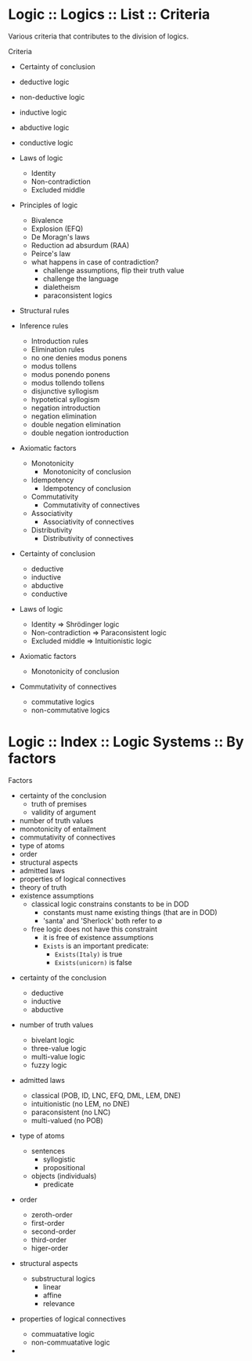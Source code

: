 # Logic :: Logics :: List :: Criteria

Various criteria that contributes to the division of logics.

Criteria
- Certainty of conclusion
- deductive logic
- non-deductive logic
- inductive logic
- abductive logic
- conductive logic


- Laws of logic
  - Identity
  - Non-contradiction
  - Excluded middle
- Principles of logic
  - Bivalence
  - Explosion (EFQ)
  - De Moragn's laws
  - Reduction ad absurdum (RAA)
  - Peirce's law
  - what happens in case of contradiction?
    - challenge assumptions, flip their truth value
    - challenge the language
    - dialetheism
    - paraconsistent logics
- Structural rules
- Inference rules
  - Introduction rules
  - Elimination rules
  - no one denies modus ponens
  - modus tollens
  - modus ponendo ponens
  - modus tollendo tollens
  - disjunctive syllogism
  - hypotetical syllogism
  - negation introduction
  - negation elimination
  - double negation elimination
  - double negation iontroduction
- Axiomatic factors
  - Monotonicity
    - Monotonicity of conclusion
  - Idempotency
    - Idempotency of conclusion
  - Commutativity
    - Commutativity of connectives
  - Associativity
    - Associativity of connectives
  - Distributivity
    - Distributivity of connectives


- Certainty of conclusion
  - deductive
  - inductive
  - abductive
  - conductive

- Laws of logic
  - Identity           ⇒ Shrödinger logic
  - Non-contradiction  ⇒ Paraconsistent logic
  - Excluded middle    ⇒ Intuitionistic logic


- Axiomatic factors
  - Monotonicity of conclusion


- Commutativity of connectives
  - commutative logics
  - non-commutative logics

# Logic :: Index :: Logic Systems :: By factors

Factors
- certainty of the conclusion
  - truth of premises
  - validity of argument
- number of truth values
- monotonicity of entailment
- commutativity of connectives
- type of atoms
- order
- structural aspects
- admitted laws
- properties of logical connectives
- theory of truth
- existence assumptions
  - classical logic constrains constants to be in DOD
    - constants must name existing things (that are in DOD)
    - 'santa' and 'Sherlock' both refer to ∅
  - free logic does not have this constraint
    - it is free of existence assumptions
    - `Exists` is an important predicate:
      - `Exists(Italy)` is true
      - `Exists(unicorn)` is false



* certainty of the conclusion
  - deductive
  - inductive
  - abductive

* number of truth values
  - bivelant logic
  - three-value logic
  - multi-value logic
  - fuzzy logic

* admitted laws
  - classical (POB, ID, LNC, EFQ, DML, LEM, DNE)
  - intuitionistic (no LEM, no DNE)
  - paraconsistent (no LNC)
  - multi-valued (no POB)

* type of atoms
  - sentences
    - syllogistic
    - propositional
  - objects (individuals)
    - predicate

* order
  - zeroth-order
  - first-order
  - second-order
  - third-order
  - higer-order

* structural aspects
  - substructural logics
    - linear
    - affine
    - relevance

* properties of logical connectives
  - commuatative logic
  - non-commuatative logic

* 

